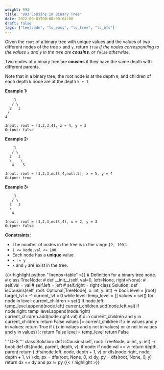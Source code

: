 ```yaml
---
weight: 993
title: "993 Cousins in Binary Tree"
date: 2022-09-01T00:00:00-04:00
draft: false
tags: ["leetcode", "lc_easy", "lc_tree", "lc_bfs"]
---
```


Given the `root` of a binary tree with unique values and the values of two different nodes of the tree `x` and `y`, return _`true` if the nodes corresponding to the values `x` and `y` in the tree are **cousins**, or `false` otherwise_.

Two nodes of a binary tree are **cousins** if they have the same depth with different parents.

Note that in a binary tree, the root node is at the depth `0`, and children of each depth k node are at the depth `k + 1`.

**Example 1:**
```
    1
   / \
  2   3
 /
4

Input: root = [1,2,3,4], x = 4, y = 3
Output: false
```
**Example 2:**
```
    1
   / \
  2   3
  \    \
   4    5

Input: root = [1,2,3,null,4,null,5], x = 5, y = 4
Output: true
```
**Example 3:**
```
    1
   / \
  2   3
  \
   4

Input: root = [1,2,3,null,4], x = 2, y = 3
Output: false
```

**Constraints:**
- The number of nodes in the tree is in the range `[2, 100]`.
- `1 <= Node.val <= 100`
- Each node has a **unique** value.
- `x != y`
- `x` and `y` are exist in the tree.

<div class="tabs"></div>
<div class="tab-content">
<div id="python" class="lang">
{{< highlight python "linenos=table" >}}
# Definition for a binary tree node.
# class TreeNode:
#     def __init__(self, val=0, left=None, right=None):
#         self.val = val
#         self.left = left
#         self.right = right
class Solution:
    def isCousins(self, root: Optional[TreeNode], x: int, y: int) -> bool:
        level = [root]
        target_lvl = -1
        current_lvl = 0
        while level:
            temp_level = []
            values = set()
            for node in level:
                current_children = set()
                if node.left:
                    temp_level.append(node.left)
                    current_children.add(node.left.val)
                if node.right:
                    temp_level.append(node.right)
                    current_children.add(node.right.val) 
                if x in current_children and y in current_children:
                        return False
                values |= current_children
            if x in values and y in values:
                return True
            if (
                (x in values and y not in values)
                or (x not in values and y in values)
            ):
                return False
            level = temp_level
        return False


'''
DFS
'''
class Solution:
    def isCousins(self, root: TreeNode, x: int, y: int) -> bool:
        def dfs(node, parent, depth, v):
            if node:
                if node.val == v:
                    return depth, parent
                return (
                    dfs(node.left, node, depth + 1, v)
                    or dfs(node.right, node, depth + 1, v)
                )
        dx, px = dfs(root, None, 0, x)
        dy, py = dfs(root, None, 0, y)
        return dx == dy and px != py
{{< / highlight >}}
</div>
</div>

